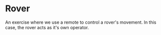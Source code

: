 # Rover
An exercise where we use a remote to control a rover's movement.
In this case, the rover acts as it's own operator.
